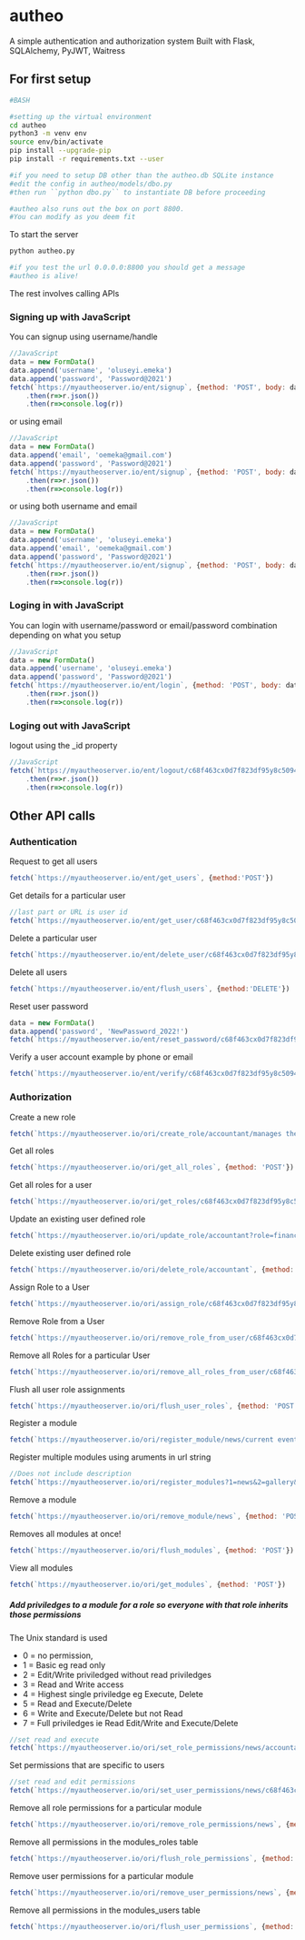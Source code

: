 # autheo
A simple authentication and authorization system
Built with Flask, SQLAlchemy, PyJWT, Waitress

## For first setup
```bash
#BASH

#setting up the virtual environment
cd autheo
python3 -m venv env
source env/bin/activate
pip install --upgrade-pip
pip install -r requirements.txt --user

#if you need to setup DB other than the autheo.db SQLite instance
#edit the config in autheo/models/dbo.py
#then run ``python dbo.py`` to instantiate DB before proceeding

#autheo also runs out the box on port 8800.
#You can modify as you deem fit

```

To start the server
```bash
python autheo.py

#if you test the url 0.0.0.0:8800 you should get a message
#autheo is alive!
```

The rest involves calling APIs

### Signing up with JavaScript

You can signup using username/handle

```javascript
//JavaScript
data = new FormData()
data.append('username', 'oluseyi.emeka')
data.append('password', 'Password@2021')
fetch(`https://myautheoserver.io/ent/signup`, {method: 'POST', body: data})
	.then(r=>r.json())
	.then(r=>console.log(r))

```

or using email

```javascript
//JavaScript
data = new FormData()
data.append('email', 'oemeka@gmail.com')
data.append('password', 'Password@2021')
fetch(`https://myautheoserver.io/ent/signup`, {method: 'POST', body: data})
	.then(r=>r.json())
	.then(r=>console.log(r))

```

or using both username and email

```javascript
//JavaScript
data = new FormData()
data.append('username', 'oluseyi.emeka')
data.append('email', 'oemeka@gmail.com')
data.append('password', 'Password@2021')
fetch(`https://myautheoserver.io/ent/signup`, {method: 'POST', body: data})
	.then(r=>r.json())
	.then(r=>console.log(r))

```

### Loging in with JavaScript

You can login with username/password or email/password combination depending on what you setup

```javascript
//JavaScript
data = new FormData()
data.append('username', 'oluseyi.emeka')
data.append('password', 'Password@2021')
fetch(`https://myautheoserver.io/ent/login`, {method: 'POST', body: data})
	.then(r=>r.json())
	.then(r=>console.log(r))

```

### Loging out with JavaScript

logout using the \_id property

```javascript
//JavaScript
fetch(`https://myautheoserver.io/ent/logout/c68f463cx0d7f823df95y8c50943e651`) 
	.then(r=>r.json())
	.then(r=>console.log(r))

```

## Other API calls

### Authentication

Request to get all users
```javascript
fetch(`https://myautheoserver.io/ent/get_users`, {method:'POST'}) 
```

Get details for a particular user
```javascript
//last part or URL is user id
fetch(`https://myautheoserver.io/ent/get_user/c68f463cx0d7f823df95y8c50943e651`, {method:'POST'}) 
```

Delete a particular user
```javascript
fetch(`https://myautheoserver.io/ent/delete_user/c68f463cx0d7f823df95y8c50943e651`, {method:'DELETE'})
```

Delete all users
```javascript
fetch(`https://myautheoserver.io/ent/flush_users`, {method:'DELETE'})
```

Reset user password
```javascript
data = new FormData()
data.append('password', 'NewPassword_2022!')
fetch(`https://myautheoserver.io/ent/reset_password/c68f463cx0d7f823df95y8c50943e651`, {method:'PUT', body: data})
```

Verify a user account example by phone or email
```javascript
fetch(`https://myautheoserver.io/ent/verify/c68f463cx0d7f823df95y8c50943e651`, {method:'PUT'})
```

### Authorization

Create a new role
```javascript
fetch(`https://myautheoserver.io/ori/create_role/accountant/manages the financial transactions`, {method: 'POST'})
```

Get all roles
```javascript
fetch(`https://myautheoserver.io/ori/get_all_roles`, {method: 'POST'})
```

Get all roles for a user
```javascript
fetch(`https://myautheoserver.io/ori/get_roles/c68f463cx0d7f823df95y8c50943e651`, {method: 'POST'})
```

Update an existing user defined role
```javascript
fetch(`https://myautheoserver.io/ori/update_role/accountant?role=finance_manager&description=head of financial transactions`, {method: 'POST'})
```

Delete existing user defined role
```javascript
fetch(`https://myautheoserver.io/ori/delete_role/accountant`, {method: 'DELETE'})
```

Assign Role to a User
```javascript
fetch(`https://myautheoserver.io/ori/assign_role/c68f463cx0d7f823df95y8c50943e651/accountant`, {method: 'POST'})
```


Remove Role from a User
```javascript
fetch(`https://myautheoserver.io/ori/remove_role_from_user/c68f463cx0d7f823df95y8c50943e651/accountant`, {method: 'POST'})
```

Remove all Roles for a particular User
```javascript
fetch(`https://myautheoserver.io/ori/remove_all_roles_from_user/c68f463cx0d7f823df95y8c50943e651`, {method: 'POST'})
```


Flush all user role assignments
```javascript
fetch(`https://myautheoserver.io/ori/flush_user_roles`, {method: 'POST'})
```

Register a module
```javascript
fetch(`https://myautheoserver.io/ori/register_module/news/current events local and international`, {method: 'POST'})
```

Register multiple modules using aruments in url string 
```javascript
//Does not include description
fetch(`https://myautheoserver.io/ori/register_modules?1=news&2=gallery&3=blog`, {method: 'POST'})
```

Remove a module
```javascript
fetch(`https://myautheoserver.io/ori/remove_module/news`, {method: 'POST'})
```
Removes all modules at once!
```javascript
fetch(`https://myautheoserver.io/ori/flush_modules`, {method: 'POST'})
```

View all modules
```javascript
fetch(`https://myautheoserver.io/ori/get_modules`, {method: 'POST'})
```

##### Add priviledges to a module for a role so everyone with that role inherits those permissions
The Unix standard is used
- 0 = no permission, 
- 1 = Basic eg read only
- 2 = Edit/Write priviledged without read priviledges
- 3 = Read and Write access
- 4 = Highest single priviledge eg Execute, Delete
- 5 = Read and Execute/Delete
- 6 = Write and Execute/Delete but not Read
- 7 = Full priviledges ie Read Edit/Write and Execute/Delete

```javascript
//set read and execute
fetch(`https://myautheoserver.io/ori/set_role_permissions/news/accountant/5`, {method: 'POST'})
```


Set permissions that are specific to users
```javascript
//set read and edit permissions
fetch(`https://myautheoserver.io/ori/set_user_permissions/news/c68f463cx0d7f823df95y8c50943e651/3`, {method: 'POST'})
```

Remove all role permissions for a particular module
```javascript
fetch(`https://myautheoserver.io/ori/remove_role_permissions/news`, {method: 'POST'})
```

Remove all permissions in the modules_roles table
```javascript
fetch(`https://myautheoserver.io/ori/flush_role_permissions`, {method: 'POST'})
```


Remove user permissions for a particular module
```javascript
fetch(`https://myautheoserver.io/ori/remove_user_permissions/news`, {method: 'POST'})
```

Remove all permissions in the modules_users table
```javascript
fetch(`https://myautheoserver.io/ori/flush_user_permissions`, {method: 'POST'})
```
